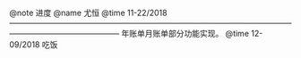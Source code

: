 # 
@note 进度
@name 尤恒
@time 11-22/2018
——————————————————————————————————————————————————
年账单月账单部分功能实现。
@time 12-09/2018
吃饭

